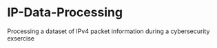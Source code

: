 # IP-Data-Processing
Processing a dataset of IPv4 packet information during a cybersecurity exsercise

